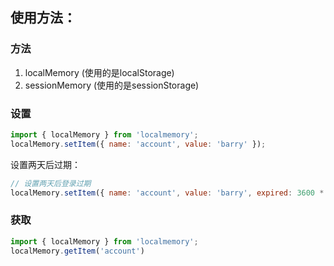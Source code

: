 ## 使用方法：

### 方法
1. localMemory (使用的是localStorage)
2. sessionMemory (使用的是sessionStorage)

### 设置
```js
import { localMemory } from 'localmemory';
localMemory.setItem({ name: 'account', value: 'barry' });
```

设置两天后过期：
```js
// 设置两天后登录过期
localMemory.setItem({ name: 'account', value: 'barry', expired: 3600 * 24 * 2 });
```

### 获取
```js
import { localMemory } from 'localmemory';
localMemory.getItem('account')
```
